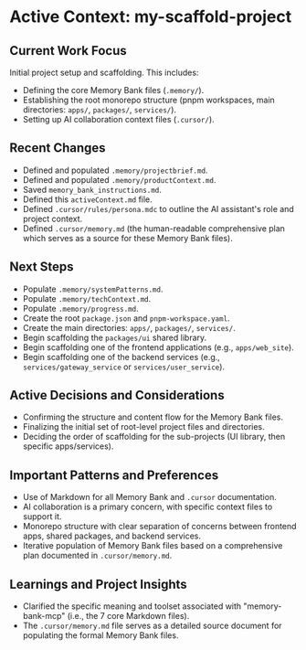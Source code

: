# Active Context: my-scaffold-project

## Current Work Focus
Initial project setup and scaffolding. This includes:
- Defining the core Memory Bank files (`.memory/`).
- Establishing the root monorepo structure (pnpm workspaces, main directories: `apps/`, `packages/`, `services/`).
- Setting up AI collaboration context files (`.cursor/`).

## Recent Changes
- Defined and populated `.memory/projectbrief.md`.
- Defined and populated `.memory/productContext.md`.
- Saved `memory_bank_instructions.md`.
- Defined this `activeContext.md` file.
- Defined `.cursor/rules/persona.mdc` to outline the AI assistant's role and project context.
- Defined `.cursor/memory.md` (the human-readable comprehensive plan which serves as a source for these Memory Bank files).

## Next Steps
- Populate `.memory/systemPatterns.md`.
- Populate `.memory/techContext.md`.
- Populate `.memory/progress.md`.
- Create the root `package.json` and `pnpm-workspace.yaml`.
- Create the main directories: `apps/`, `packages/`, `services/`.
- Begin scaffolding the `packages/ui` shared library.
- Begin scaffolding one of the frontend applications (e.g., `apps/web_site`).
- Begin scaffolding one of the backend services (e.g., `services/gateway_service` or `services/user_service`).

## Active Decisions and Considerations
- Confirming the structure and content flow for the Memory Bank files.
- Finalizing the initial set of root-level project files and directories.
- Deciding the order of scaffolding for the sub-projects (UI library, then specific apps/services).

## Important Patterns and Preferences
- Use of Markdown for all Memory Bank and `.cursor` documentation.
- AI collaboration is a primary concern, with specific context files to support it.
- Monorepo structure with clear separation of concerns between frontend apps, shared packages, and backend services.
- Iterative population of Memory Bank files based on a comprehensive plan documented in `.cursor/memory.md`.

## Learnings and Project Insights
- Clarified the specific meaning and toolset associated with "memory-bank-mcp" (i.e., the 7 core Markdown files).
- The `.cursor/memory.md` file serves as a detailed source document for populating the formal Memory Bank files. 